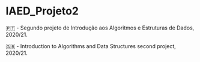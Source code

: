 # IAED_Projeto2

🇵🇹 - Segundo projeto de Introdução aos Algoritmos e Estruturas de Dados, 2020/21.
  
🇬🇧 - Introduction to Algorithms and Data Structures second project, 2020/21.
